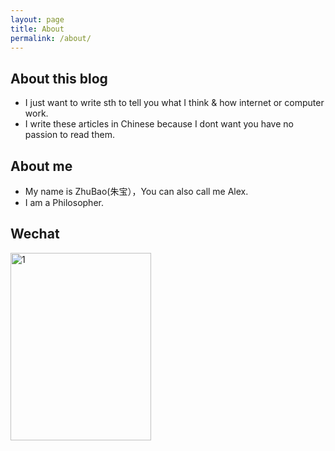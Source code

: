 ```yaml
---
layout: page
title: About
permalink: /about/
---
```


## About this blog                        
  - I just want to write sth to tell you what I think & how internet or computer work.
  - I write these articles in Chinese because I dont want you have no passion to read them.

## About me
  - My name is ZhuBao(朱宝），You can also call me Alex.
  - I am a Philosopher.                                               

## Wechat
<img src="https://libertyindeath.github.io/WechatIMG7.jpeg" width = "225" height = "300" alt="1" align=center />
